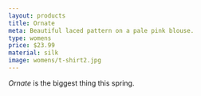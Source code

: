 ```yaml
---
layout: products
title: Ornate
meta: Beautiful laced pattern on a pale pink blouse.
type: womens
price: $23.99
material: silk
image: womens/t-shirt2.jpg
---
```


*Ornate* is the biggest thing this spring.

